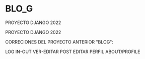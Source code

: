 # BLO_G
PROYECTO DJANGO 2022

PROYECTO DJANGO 2022

CORRECIONES DEL PROYECTO ANTERIOR "BLOG":

LOG IN-OUT
VER-EDITAR POST
EDITAR PERFIL
ABOUT/PROFILE
